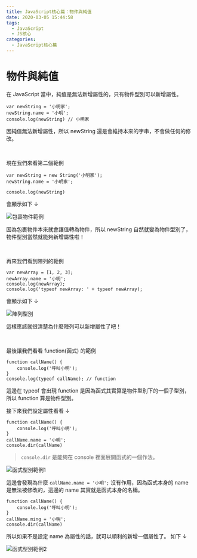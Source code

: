 ```yaml
---
title: JavaScript核心篇：物件與純值
date: 2020-03-05 15:44:58
tags:
  - JavaScript
  - JS核心
categories: 
  - JavaScript核心篇
---
```



# 物件與純值

在 JavaScript 當中，純值是無法新增屬性的，只有物件型別可以新增屬性。

```
var newString = '小明家';
newString.name = '小明';
console.log(newString) // 小明家
```

因純值無法新增屬性，所以 newString 還是會維持本來的字串，不會做任何的修改。

<!--more-->

<br>

現在我們來看第二個範例

```
var newString = new String('小明家');
newString.name = '小明家';

console.log(newString)
```

會顯示如下 ↓

![包裹物件範例](https://firebasestorage.googleapis.com/v0/b/cheetoblog-8edf4.appspot.com/o/JS%EF%BC%9A%E6%A0%B8%E5%BF%83%E7%AF%87%2F%E5%8C%85%E8%A3%B9%E7%89%A9%E4%BB%B6%E7%AF%84%E4%BE%8B.jpg?alt=media&token=c3b2b553-4def-4fb7-83ea-009261022054)


因為包裹物件本來就會讓值轉為物件，所以 newString 自然就變為物件型別了，物件型別當然就能夠新增屬性啦！


<br>

再來我們看到陣列的範例

```
var newArray = [1, 2, 3];
newArray.name = '小明';
console.log(newArray);
console.log('typeof newArray: ' + typeof newArray);
```

會顯示如下 ↓

![陣列型別](https://firebasestorage.googleapis.com/v0/b/cheetoblog-8edf4.appspot.com/o/JS%EF%BC%9A%E6%A0%B8%E5%BF%83%E7%AF%87%2F%E9%99%A3%E5%88%97%E5%9E%8B%E5%88%A5.jpg?alt=media&token=ba15237d-5400-473c-b0bc-362ecc3ac601)

這樣應該就很清楚為什麼陣列可以新增屬性了吧！

<br>

最後讓我們看看 function(函式) 的範例

```
function callName() {
    console.log('呼叫小明');
}
console.log(typeof callName); // function
```

這邊在 typeof 會出現 function 是因為函式其實算是物件型別下的一個子型別，所以 function 算是物件型別。

接下來我們設定屬性看看 ↓

```
function callName() {
    console.log('呼叫小明');
}
callName.name = '小明';
console.dir(callName)
```

> `console.dir` 是能夠在 console 裡面展開函式的一個作法。

![函式型別範例1](https://firebasestorage.googleapis.com/v0/b/cheetoblog-8edf4.appspot.com/o/JS%EF%BC%9A%E6%A0%B8%E5%BF%83%E7%AF%87%2F%E5%87%BD%E5%BC%8F%E5%9E%8B%E5%88%A5%E7%AF%84%E4%BE%8B1.jpg?alt=media&token=44691349-7261-4226-9c14-d7717acb91d1)

這邊會發現為什麼 `callName.name = '小明';` 沒有作用，因為函式本身的 name 是無法被修改的，這邊的 name 其實就是函式本身的名稱。

```
function callName() {
    console.log('呼叫小明');
}
callName.ming = '小明';
console.dir(callName)
```

所以如果不是設定 name 為屬性的話，就可以順利的新增一個屬性了。 如下 ↓

![函式型別範例2](https://firebasestorage.googleapis.com/v0/b/cheetoblog-8edf4.appspot.com/o/JS%EF%BC%9A%E6%A0%B8%E5%BF%83%E7%AF%87%2F%E5%87%BD%E5%BC%8F%E5%9E%8B%E5%88%A5%E7%AF%84%E4%BE%8B2.jpg?alt=media&token=4475ebc9-2171-4bf5-bd58-c30cf8476146)